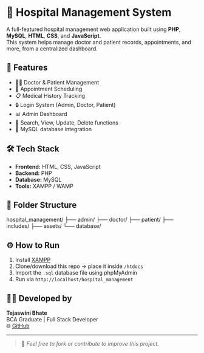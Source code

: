 # 🏥 Hospital Management System

A full-featured hospital management web application built using **PHP**, **MySQL**, **HTML**, **CSS**, and **JavaScript**.  
This system helps manage doctor and patient records, appointments, and more, from a centralized dashboard.

## 🚀 Features

- 🧑‍⚕️ Doctor & Patient Management
- 📅 Appointment Scheduling
- 📋 Medical History Tracking
- 🔒 Login System (Admin, Doctor, Patient)
- 📊 Admin Dashboard
- 🔎 Search, View, Update, Delete functions
- 💾 MySQL database integration

## 🛠️ Tech Stack

- **Frontend:** HTML, CSS, JavaScript
- **Backend:** PHP
- **Database:** MySQL
- **Tools:** XAMPP / WAMP

## 📂 Folder Structure
hospital_management/
├── admin/
├── doctor/
├── patient/
├── includes/
├── assets/
└── database/


## ⚙️ How to Run

1. Install [XAMPP](https://www.apachefriends.org/index.html)
2. Clone/download this repo → place it inside `/htdocs`
3. Import the `.sql` database file using phpMyAdmin
4. Run via `http://localhost/hospital_management`

## 👩‍💻 Developed by

**Tejaswini Bhate**  
BCA Graduate | Full Stack Developer  
🌐 [GitHub](https://github.com/TejaswiniBhate)

---

> 📌 *Feel free to fork or contribute to improve this project.*

